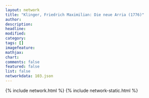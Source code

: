 ```yaml
---
layout: network
title: "Klinger, Friedrich Maximilian: Die neue Arria (1776)"
author:
description:
headline:
modified:
category:
tags: []
imagefeature: 
mathjax: 
chart: 
comments: false
featured: false
list: false
networkdata: 103.json
---
```

{% include network.html %}
{% include network-static.html %}
